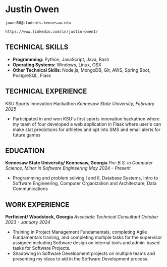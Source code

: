 # Justin Owen

```
jowen50@students.kennesaw.edu
```

```
https://www.linkedin.com/in/justin-owen1/
```

## TECHNICAL SKILLS

- **Programming:** Python, JavaScript, Java, Bash
- **Operating Systems:** Windows, Linux, OSX
- **Other Technical Skills:** Node.js, MongoDB, Git, AWS, Spring Boot, PostgreSQL, Flask

## TECHNICAL EXPERIENCE

KSU Sports Innovation Hackathon _Kennesaw State University, February 2025_

- Participated in and won KSU's first sports innovation hackathon where my team of four developed a web application in Flask where user's can make stat predictions for athletes and opt into SMS and email alerts for future games

## EDUCATION

**Kennesaw State University/ Kennesaw, Georgia**
_Pre-B.S. in Computer Science, Minor in Software Engineering May 2024 – Present_

- Programming and problem solving I and II, Database Systems, Intro to Software Engineering, Computer Organization and Architecture, Data Communications

## WORK EXPERIENCE

**Perficient/ Woodstock, Georgia**
_Associate Technical Consultant October 2023 - January 2024_

- Training in Project Management Fundamentals, completing Agile Fundamentals training, and completing multiple tasks for the supervisor assigned including Software design on internal tools and admin-based tasks for Software Projects.
- Shadowing in Software Development projects on multiple teams and presenting my ideas to aid in the Software Development process.
